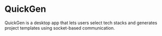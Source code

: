 # QuickGen
QuickGen is a desktop app that lets users select tech stacks and generates project templates using socket-based communication. 
